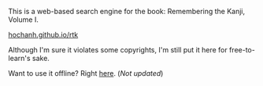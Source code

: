 This is a web-based search engine for the book: Remembering the Kanji, Volume I.

[hochanh.github.io/rtk](http://hochanh.github.io/rtk)

Although I'm sure it violates some copyrights, I'm still put it here for free-to-learn's sake.

Want to use it offline? Right [here](https://github.com/hochanh/rtk/archive/offline.zip). (_Not updated_)
